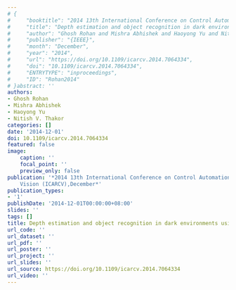 ```yaml
---
# {
#     "booktitle": "2014 13th International Conference on Control Automation Robotics {\\&}amp$\\mathsemicolon$ Vision ({ICARCV})",
#     "title": "Depth estimation and object recognition in dark environments using ATIS",
#     "author": "Ghosh Rohan and Mishra Abhishek and Haoyong Yu and Nitish V. Thakor",
#     "publisher": "{IEEE}",
#     "month": "December",
#     "year": "2014",
#     "url": "https://doi.org/10.1109/icarcv.2014.7064334",
#     "doi": "10.1109/icarcv.2014.7064334",
#     "ENTRYTYPE": "inproceedings",
#     "ID": "Rohan2014"
# }abstract: ''
authors:
- Ghosh Rohan
- Mishra Abhishek
- Haoyong Yu
- Nitish V. Thakor
categories: []
date: '2014-12-01'
doi: 10.1109/icarcv.2014.7064334
featured: false
image:
    caption: ''
    focal_point: ''
    preview_only: false
publication: '*2014 13th International Conference on Control Automation Robotics &
    Vision (ICARCV),December*'
publication_types:
- '1'
publishDate: '2014-12-01T00:00:00+08:00'
slides: ''
tags: []
title: Depth estimation and object recognition in dark environments using ATIS
url_code: ''
url_dataset: ''
url_pdf: ''
url_poster: ''
url_project: ''
url_slides: ''
url_source: https://doi.org/10.1109/icarcv.2014.7064334
url_video: ''
---
```

